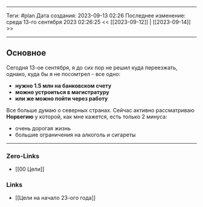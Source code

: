 ___
Теги: #plan
Дата создания: 2023-09-13 02:26 
Последнее изменение: среда 13-го сентября 2023 02:26:25
<< [[2023-09-12]] | [[2023-09-14]] >> 
___
## Основное

Сегодня 13-ое сентября, я до сих пор не решил куда переезжать, однако, куда бы я не посомтрел - все одно:
- **нужно 1.5 млн на банковском счету**
- **можно устроиться в магистратуру**
- **или же можно пойти через работу**

Все больше думаю о северных странах. Сейчас активно рассматриваю **Норвегию** у которой, как мне кажется, есть только 2 минуса:
- очень дорогая жизнь
- большие ограничения на алкоголь и сигареты

___
### Zero-Links
- [[00 Цели]]

### Links
- [[Цели на начало 23-ого года]]
